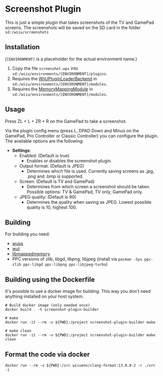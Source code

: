 # Screenshot Plugin

This is just a simple plugin that takes screenshots of the TV and GamePad screens. 
The screenshots will be saved on the SD card in the folder `sd:/wiiu/screenshots`

## Installation
(`[ENVIRONMENT]` is a placeholder for the actual environment name.)

1. Copy the file `screenshot.wps` into `sd:/wiiu/environments/[ENVIRONMENT]/plugins`.  
2. Requires the [WiiUPluginLoaderBackend](https://github.com/wiiu-env/WiiUPluginLoaderBackend) in `sd:/wiiu/environments/[ENVIRONMENT]/modules`.
3. Requires the [MemoryMappingModule](https://github.com/wiiu-env/MemoryMappingModule) in `sd:/wiiu/environments/[ENVIRONMENT]/modules`.

## Usage
Press ZL + L + ZR + R on the GamePad to take a screenshot.

Via the plugin config menu (press L, DPAD Down and Minus on the GamePad, Pro Controller or Classic Controller) you can configure the plugin. The available options are the following:
- **Settings**: 
  - Enabled: (Default is true)
    - Enables or disables the screenshot plugin.
  - Output format: (Default is JPEG)
    - Determines which file is used. Currently saving screens as .jpg, .png and .bmp is supported.
  - Screen: (Default is TV and GamePad)
    - Determines from which screen a screenshot should be taken. Possible options: TV & GamePad, TV only, GamePad only.
  - JPEG quality: (Default is 90)
      - Determines the quality when saving as JPEG. Lowest possible quality is 10, highest 100.

## Building

For building you need: 
- [wups](https://github.com/wiiu-env/WiiUPluginSystem)
- [wut](https://github.com/decaf-emu/wut)
- [libmappedmemory](https://github.com/wiiu-env/libmappedmemory)
- PPC versions of zlib, libgd, libpng, libjpeg (install via `pacman -Syu ppc-zlib ppc-libgd ppc-libpng ppc-libjpeg-turbo`)

## Building using the Dockerfile

It's possible to use a docker image for building. This way you don't need anything installed on your host system.

```
# Build docker image (only needed once)
docker build . -t screenshot-plugin-builder

# make 
docker run -it --rm -v ${PWD}:/project screenshot-plugin-builder make

# make clean
docker run -it --rm -v ${PWD}:/project screenshot-plugin-builder make clean
```

## Format the code via docker

`docker run --rm -v ${PWD}:/src wiiuenv/clang-format:13.0.0-2 -r ./src -i`

